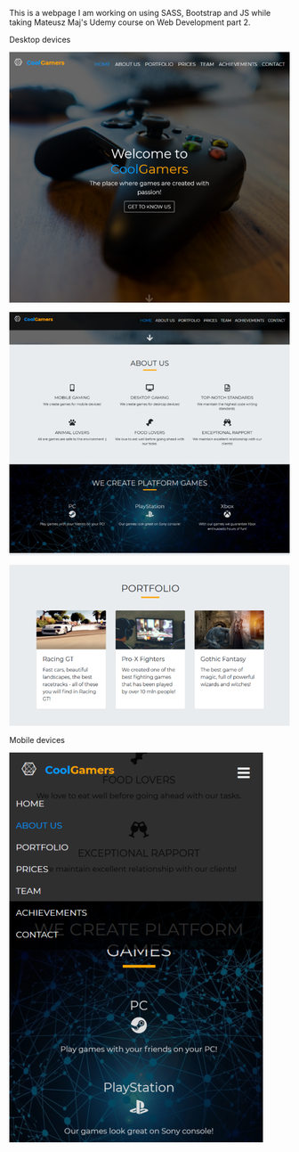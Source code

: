 

This is a webpage I am working on using SASS, Bootstrap and JS while taking Mateusz Maj's Udemy course on Web Development part 2.

Desktop devices

![](screenshots/header.PNG)

![](screenshots/about-us.PNG)

![](screenshots/portfolio.PNG)

Mobile devices

![](screenshots/mobile-nav.PNG)

